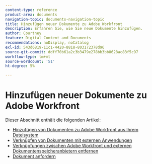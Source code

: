 ```yaml
---
content-type: reference
product-area: documents
navigation-topic: documents-navigation-topic
title: Hinzufügen neuer Dokumente zu Adobe Workfront
description: Erfahren Sie, wie Sie neue Dokumente hinzufügen.
author: Courtney
feature: Digital Content and Documents
recommendations: noDisplay, noCatalog
exl-id: 543d6819-11c1-4420-8818-803172378d96
source-git-commit: ddff70b61a2c3b3479e278bb3bb8628ac83f5c97
workflow-type: tm+mt
source-wordcount: '51'
ht-degree: 5%

---
```


# Hinzufügen neuer Dokumente zu Adobe Workfront

Dieser Abschnitt enthält die folgenden Artikel:

* [Hinzufügen von Dokumenten zu Adobe Workfront aus Ihrem Dateisystem](../../documents/adding-documents-to-workfront/add-documents-from-file-system.md)
* [Verknüpfen von Dokumenten mit externen Anwendungen](../../documents/adding-documents-to-workfront/link-documents-from-external-apps.md)
* [Verknüpfungen zwischen Adobe Workfront und externen Dokumentenspeicheranbietern entfernen](../../documents/adding-documents-to-workfront/remove-links-between-wf-and-doc-apps.md)
* [Dokument anfordern](../../documents/adding-documents-to-workfront/request-a-document.md)
